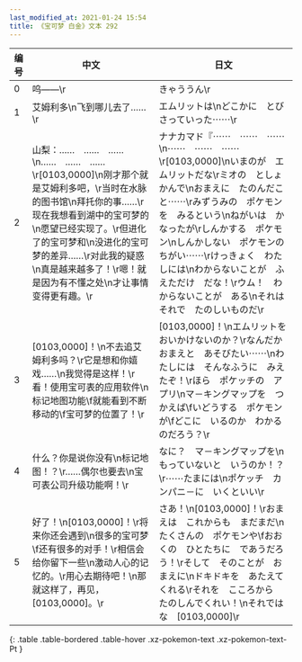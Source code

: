 ```yaml
---
last_modified_at: 2021-01-24 15:54
title: 《宝可梦 白金》文本 292
---
```

| 编号 | 中文 | 日文 |
| ---- | ---- | ---- |
| 0 | 呜——\r | きゃううん\r |
| 1 | 艾姆利多\n飞到哪儿去了……\r | エムリットは\nどこかに　とびさっていった⋯⋯\r |
| 2 | 山梨：……　……　……\n……　……　……\r[0103,0000]\n刚才那个就是艾姆利多吧，\r当时在水脉的图书馆\n拜托你的事……\r现在我想看到湖中的宝可梦的\n愿望已经实现了。\r但进化了的宝可梦和\n没进化的宝可梦的差异……\r对此我的疑惑\n真是越来越多了！\r嗯！就是因为有不懂之处\n才让事情变得更有趣。\r | ナナカマド『⋯⋯　⋯⋯　⋯⋯\n⋯⋯　⋯⋯　⋯⋯\r[0103,0000]\nいまのが　エムリットだな\rミオの　としょかんで\nおまえに　たのんだこと⋯⋯\rみずうみの　ポケモンを　みるという\nねがいは　かなったが\rしんかする　ポケモン\nしんかしない　ポケモンの　ちがい⋯⋯\rけっきょく　わたしには\nわからないことが　ふえただけ　だな！\rウム！　わからないことが　ある\nそれは　それで　たのしいものだ\r |
| 3 | [0103,0000]！\n不去追艾姆利多吗？\r它是想和你嬉戏……\n我觉得是这样！\r看！使用宝可表的应用软件\n标记地图功能\f就能看到不断移动的\f宝可梦的位置了！\r | [0103,0000]！\nエムリットを　おいかけないのか？\rなんだか　おまえと　あそびたい⋯⋯\nわたしには　そんなふうに　みえたぞ！\rほら　ポケッチの　アプリ\nマ－キングマップを　つかえば\fいどうする　ポケモンが\fどこに　いるのか　わかるのだろう？\r |
| 4 | 什么？你是说你没有\n标记地图！？\r……偶尔也要去\n宝可表公司升级功能啊！\r | なに？　マ－キングマップを\nもっていないと　いうのか！？\r⋯⋯たまには\nポケッチ　カンパニ－に　いくといい\r |
| 5 | 好了！\n[0103,0000]！\r将来你还会遇到\n很多的宝可梦\f还有很多的对手！\r相信会给你留下一些\n激动人心的记忆的。\r用心去期待吧！\n那就这样了，再见，[0103,0000]。\r | さあ！\n[0103,0000]！\rおまえは　これからも　まだまだ\nたくさんの　ポケモンや\fおおくの　ひとたちに　であうだろう！\rそして　そのことが　おまえに\nドキドキを　あたえてくれる\rそれを　こころから　たのしんでくれい！\nそれではな　[0103,0000]\r |
{: .table .table-bordered .table-hover .xz-pokemon-text .xz-pokemon-text-Pt }